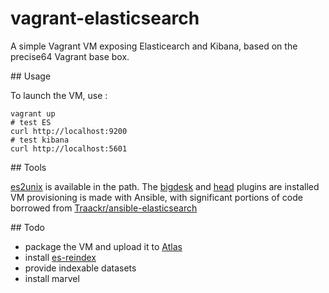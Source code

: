 # vagrant-elasticsearch

A simple Vagrant VM exposing Elasticearch and Kibana, based on the precise64 Vagrant base box. 

## Usage

To launch the VM, use : 

```
vagrant up
# test ES
curl http://localhost:9200
# test kibana
curl http://localhost:5601
```

## Tools

[es2unix](https://github.com/elastic/es2unix) is available in the path.
The [bigdesk](http://bigdesk.org/) and [head](http://mobz.github.io/elasticsearch-head/) plugins are installed
VM provisioning is made with Ansible, with significant portions of code borrowed from [Traackr/ansible-elasticsearch](https://github.com/Traackr/ansible-elasticsearch)

## Todo
 
- package the VM and upload it to [Atlas](https://atlas.hashicorp.com/)
- install [es-reindex](https://github.com/geronime/es-reindex)
- provide indexable datasets
- install marvel
